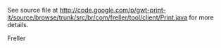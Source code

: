 See source file at http://code.google.com/p/gwt-print-it/source/browse/trunk/src/br/com/freller/tool/client/Print.java for more details.

Freller